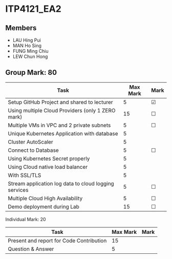 # ITP4121_EA2

## Members
- LAU Hing Pui
- MAN Ho Sing
- FUNG Ming Chiu
- LEW Chun Hong


## Group Mark: 80

**Task** | **Max Mark** | **Mark**
--- | --- | ---
Setup GitHub Project and shared to lecturer | 5 | &#9745;
Using multiple Cloud Providers (only 1 ZERO mark) | 15 | &#9744;
Multiple VMs in VPC and 2 private subnets | 5 | &#9744;
Unique Kubernetes Application with database | 5 | 
Cluster AutoScaler | 5 | 
Connect to Database | 5 | &#9744;
Using Kubernetes Secret properly | 5 | 
Using Cloud native load balancer | 5 | 
With SSL/TLS | 5 | 
Stream application log data to cloud logging services | 5 | &#9744;
Multiple Cloud High Availability | 5 | &#9744;
Demo deployment during Lab | 15 | &#9744;

Individual Mark: 20

**Task** | **Max Mark** | **Mark**
--- | --- | ---
Present and report for Code Contribution | 15 | 
Question & Answer | 5 | 
